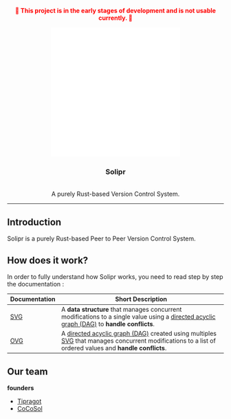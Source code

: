 <a id="readme-top"></a>
<div align="center">
  <p align="center" style="color: red; font-weight: bold;">
    🚧 This project is in the early stages of development and is not usable currently. 🚧
  </p>
</div>

<div align="center">
  <img src="logo/logo.svg" alt="Logo" width="300"></p>
  <h3 align="center">Solipr</h3>
  <p align="center">
    <br />
    A purely Rust-based Version Control System.
  </p>
</div>

---

## Introduction
Solipr is a purely Rust-based Peer to Peer Version Control System.

## How does it work?

In order to fully understand how Solipr works, you need to read step by step the documentation : 

| **Documentation** | **Short Description** |
|-------------------|-----------------------|
| [SVG](docs/svg.md) | A **data structure** that manages concurrent modifications to a single value using a [directed acyclic graph (DAG)](https://en.wikipedia.org/wiki/Directed_acyclic_graph) to **handle conflicts**. |
| [OVG](docs/ovg.md) | A [directed acyclic graph (DAG)](https://en.wikipedia.org/wiki/Directed_acyclic_graph) created using multiples [SVG](docs/svg.md) that manages concurrent modifications to a list of ordered values and **handle conflicts**. |

## Our team

**founders**

- [Tipragot](https://github.com/tipragot)
- [CoCoSol](https://cocosol.dev)
